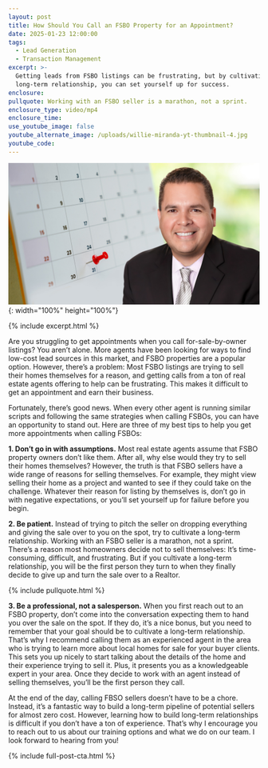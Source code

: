 ```yaml
---
layout: post
title: How Should You Call an FSBO Property for an Appointment?
date: 2025-01-23 12:00:00
tags:
  - Lead Generation
  - Transaction Management
excerpt: >-
  Getting leads from FSBO listings can be frustrating, but by cultivating a
  long-term relationship, you can set yourself up for success. 
enclosure:
pullquote: Working with an FSBO seller is a marathon, not a sprint.
enclosure_type: video/mp4
enclosure_time:
use_youtube_image: false
youtube_alternate_image: /uploads/willie-miranda-yt-thumbnail-4.jpg
youtube_code:
---
```

![](/uploads/willie-miranda-yt-thumbnail-5.jpg){: width="100%" height="100%"}

{% include excerpt.html %}

Are you struggling to get appointments when you call for-sale-by-owner listings? You aren’t alone. More agents have been looking for ways to find low-cost lead sources in this market, and FSBO properties are a popular option. However, there’s a problem: Most FSBO listings are trying to sell their homes themselves for a reason, and getting calls from a ton of real estate agents offering to help can be frustrating. This makes it difficult to get an appointment and earn their business.

Fortunately, there’s good news. When every other agent is running similar scripts and following the same strategies when calling FSBOs, you can have an opportunity to stand out. Here are three of my best tips to help you get more appointments when calling FSBOs:

**1\. Don’t go in with assumptions.** Most real estate agents assume that FSBO property owners don’t like them. After all, why else would they try to sell their homes themselves? However, the truth is that FSBO sellers have a wide range of reasons for selling themselves. For example, they might view selling their home as a project and wanted to see if they could take on the challenge. Whatever their reason for listing by themselves is, don’t go in with negative expectations, or you’ll set yourself up for failure before you begin.

**2\. Be patient.** Instead of trying to pitch the seller on dropping everything and giving the sale over to you on the spot, try to cultivate a long-term relationship. Working with an FSBO seller is a marathon, not a sprint. There’s a reason most homeowners decide not to sell themselves: It’s time-consuming, difficult, and frustrating. But if you cultivate a long-term relationship, you will be the first person they turn to when they finally decide to give up and turn the sale over to a Realtor.

{% include pullquote.html %}

**3\. Be a professional, not a salesperson.** When you first reach out to an FSBO property, don’t come into the conversation expecting them to hand you over the sale on the spot. If they do, it’s a nice bonus, but you need to remember that your goal should be to cultivate a long-term relationship. That’s why I recommend calling them as an experienced agent in the area who is trying to learn more about local homes for sale for your buyer clients. This sets you up nicely to start talking about the details of the home and their experience trying to sell it. Plus, it presents you as a knowledgeable expert in your area. Once they decide to work with an agent instead of selling themselves, you’ll be the first person they call.

At the end of the day, calling FBSO sellers doesn’t have to be a chore. Instead, it’s a fantastic way to build a long-term pipeline of potential sellers for almost zero cost. However, learning how to build long-term relationships is difficult if you don’t have a ton of experience. That’s why I encourage you to reach out to us about our training options and what we do on our team. I look forward to hearing from you!

{% include full-post-cta.html %}

<br>